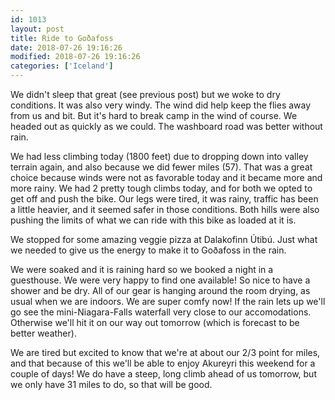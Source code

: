 ```yaml
---
id: 1013
layout: post
title: Ride to Goðafoss
date: 2018-07-26 19:16:26
modified: 2018-07-26 19:16:26
categories: ['Iceland']
---
```


We didn't sleep that great (see previous post) but we woke to dry conditions. It was also very windy. The wind did help keep the flies away from us and bit. But it's hard to break camp in the wind of course. We headed out as quickly as we could. The washboard road was better without rain.

We had less climbing today (1800 feet) due to dropping down into valley terrain again, and also because we did fewer miles (57). That was a great choice because winds were not as favorable today and it became more and more rainy. We had 2 pretty tough climbs today, and for both we opted to get off and push the bike. Our legs were tired, it was rainy, traffic has been a little heavier, and it seemed safer in those conditions. Both hills were also pushing the limits of what we can ride with this bike as loaded at it is.

We stopped for some amazing veggie pizza at Dalakofinn Útibú. Just what we needed to give us the energy to make it to Goðafoss in the rain.

We were soaked and it is raining hard so we booked a night in a guesthouse. We were very happy to find one available! So nice to have a shower and be dry. All of our gear is hanging around the room drying, as usual when we are indoors. We are super comfy now! If the rain lets up we'll go see the mini-Niagara-Falls waterfall very close to our accomodations. Otherwise we'll hit it on our way out tomorrow (which is forecast to be better weather).

We are tired but excited to know that we're at about our 2/3 point for miles, and that because of this we'll be able to enjoy Akureyri this weekend for a couple of days! We do have a steep, long climb ahead of us tomorrow, but we only have 31 miles to do, so that will be good.
